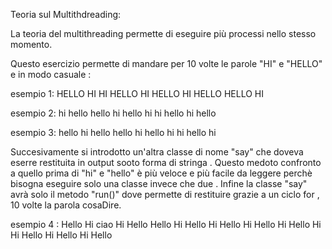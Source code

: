 Teoria sul Multithdreading: 

La teoria del  multithreading  permette  di eseguire più  processi nello stesso momento.

Questo esercizio permette di mandare per 10 volte le parole "HI" e "HELLO"  e in modo casuale :

esempio 1: HELLO HI HI HELLO HI HELLO HI HELLO HELLO HI  

esempio 2: hi hello hello hi hello hi hi hello hi hello 

esempio 3: hello hi hello hello hi hello hi hi hello hi

Succesivamente si introdotto un'altra classe di nome "say" che doveva eserre restituita in output sooto forma di stringa .
Questo medoto confronto a quello prima di "hi" e "hello" è più veloce e più facile da leggere perchè bisogna eseguire solo una classe invece che due . Infine la classe "say" avrà solo il metodo "run()" dove permette di restituire grazie a un ciclo for , 10 volte la parola cosaDire.


esempio 4 :
Hello
Hi
ciao
Hi
Hello
Hello
Hi
Hello
Hi
Hello
Hi
Hello
Hi
Hello
Hi
Hi
Hello
Hi
Hello
Hi
Hello
